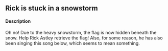 ## Rick is stuck in a snowstorm

#### Description

Oh no! Due to the heavy snowstorm, the flag is now hidden beneath the snow. Help Rick Astley retrieve the flag! Also, for some reason, he has also been singing this song below, which seems to mean something.